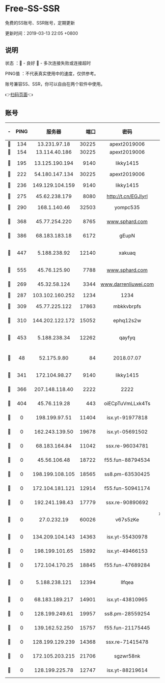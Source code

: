 # Free-SS-SSR

免费的SS账号、SSR账号，定期更新

更新时间：2019-03-13 22:05 +0800

## 说明

状态     ：🙂 - 良好 🙁 - 多次连接失败或连接超时

PING值   ：不代表真实使用中的速度，仅供参考。

账号兼容SS、SSR，你可以自由在两个软件中使用。

👉[扫码页面](https://liesauer.github.io/Free-SS-SSR/)👈

## 账号

|-|PING|服务器|端口|密码|加密方式|区域|
|:----:|:----:|:-----:|-----:|:----:|:----:|:----:|
|🙂|134|13.231.97.18|30225|apext2019006|chacha20|JP|
|🙂|154|13.114.40.186|30225|apext2019006|chacha20|JP|
|🙂|195|13.125.190.194|9140|likky1415|aes-256-cfb|KR|
|🙂|222|54.180.147.134|30225|apext2019006|chacha20|KR|
|🙂|236|149.129.104.159|9140|likky1415|aes-256-cfb|HK|
|🙂|275|45.62.238.179|8080|http://t.cn/EGJIyrl|rc4-md5|CA|
|🙂|290|168.1.140.46|32503|yompc535|aes-256-cfb|AU|
|🙂|368|45.77.254.220|8765|www.sphard.com|aes-256-cfb|SG|
|🙂|386|68.183.183.18|6172|gEupN|aes-256-cfb|SG|
|🙂|447|5.188.238.92|12140|xakuaq|chacha20-ietf-poly1305|BR|
|🙂|555|45.76.125.90|7788|www.sphard.com|aes-256-cfb|AU|
|🙂|269|45.32.58.124|3344|www.darrenliuwei.com|aes-256-cfb|JP|
|🙂|287|103.102.160.252|1234|1234|rc4-md5|JP|
|🙂|309|45.77.225.122|17863|mbkkvbrpfs|aes-256-cfb|GB|
|🙂|310|144.202.122.172|15052|ephq12s2w|aes-256-cfb|US|
|🙂|453|5.188.238.34|12262|qayfyq|chacha20-ietf-poly1305|BR|
|🙁|48|52.175.9.80|84|2018.07.07|chacha20-ietf-poly1305|HK|
|🙁|341|172.104.98.27|9140|likky1415|aes-256-cfb|JP|
|🙁|366|207.148.118.40|2222|2222|aes-256-cfb|SG|
|🙁|404|45.76.119.28|443|oiECpTuVmLLxk4Ts|aes-256-cfb|AU|
|🙁|0|198.199.97.51|11404|isx.yt-91977818|aes-256-cfb|US|
|🙁|0|162.243.139.50|19678|isx.yt-05691502|aes-256-cfb|US|
|🙁|0|68.183.164.84|11042|ssx.re-96034781|aes-256-cfb|US|
|🙁|0|45.56.106.48|18722|f55.fun-88794534|aes-256-cfb|US|
|🙁|0|198.199.108.105|18565|ss8.pm-63530425|aes-256-cfb|US|
|🙁|0|172.104.181.121|12914|f55.fun-50941174|aes-256-cfb|SG|
|🙁|0|192.241.198.43|17779|ssx.re-90890692|aes-256-cfb|US|
|🙁|0|27.0.232.19|60026|v67s5zKe|xchacha20-ietf-poly1305|HK|
|🙁|0|134.209.104.143|14363|isx.yt-55430978|aes-256-cfb|SG|
|🙁|0|198.199.101.65|15892|isx.yt-49466153|aes-256-cfb|US|
|🙁|0|172.104.170.25|18845|f55.fun-47689284|aes-256-cfb|SG|
|🙁|0|5.188.238.121|12394|llfqea|chacha20-ietf-poly1305|BR|
|🙁|0|68.183.189.217|14901|isx.yt-43810965|aes-256-cfb|SG|
|🙁|0|128.199.249.61|19957|ss8.pm-28559254|aes-256-cfb|SG|
|🙁|0|139.162.52.250|15757|f55.fun-21175445|aes-256-cfb|SG|
|🙁|0|128.199.129.239|14368|ssx.re-71415478|aes-256-cfb|SG|
|🙁|0|172.105.203.215|21706|sgzwr58nk|aes-256-cfb|JP|
|🙁|0|128.199.225.78|12747|isx.yt-88219614|aes-256-cfb|SG|
